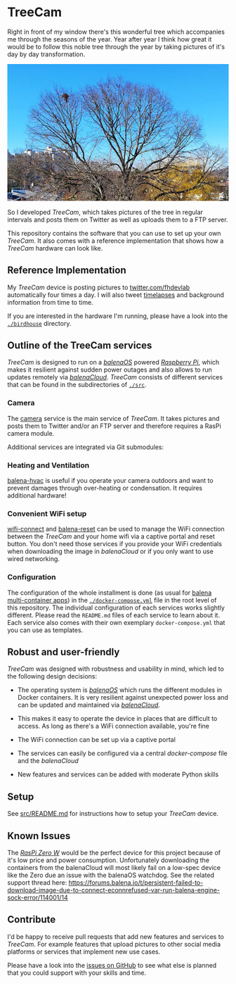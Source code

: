 # TreeCam

Right in front of my window there's this wonderful tree which accompanies me through the seasons of the year. Year after year I think how great it would be to follow this noble tree through the year by taking pictures of it's day by day transformation.

![This picture was taken right before the buds bursted in 2021](img/tree_right_before_spring.jpg)

So I developed _TreeCam_, which takes pictures of the tree in regular intervals and posts them on Twitter as well as uploads them to a FTP server.

This repository contains the software that you can use to set up your own _TreeCam_. It also comes with a reference implementation that shows how a _TreeCam_ hardware can look like.

## Reference Implementation

My _TreeCam_ device is posting pictures to [twitter.com/fhdevlab](https://twitter.com/fhdevlab) automatically four times a day. I will also tweet [timelapses](https://twitter.com/search?q=%40fhdevlab%20%23timelapse) and background information from time to time.

If you are interested in the hardware I'm running, please have a look into the [`./birdhouse`](./birdhouse) directory.

## Outline of the TreeCam services

_TreeCam_ is designed to run on a [_balenaOS_](https://www.balena.io/os/) powered [_Raspberry Pi_](https://www.raspberrypi.org/), which makes it resilient against sudden power outages and also allows to run updates remotely via [_balenaCloud_](https://www.balena.io/cloud). _TreeCam_ consists of different services that can be found in the subdirectories of [`./src`](./src).

### Camera

The [camera](./src/camera/README.md) service is the main service of _TreeCam_. It takes pictures and posts them to Twitter and/or an FTP server and therefore requires a RasPi camera module.

Additional services are integrated via Git submodules:

### Heating and Ventilation

[balena-hvac](https://github.com/frederikheld/balena-hvac/README.md) is useful if you operate your camera outdoors and want to prevent damages through over-heating or condensation. It requires additional hardware!

### Convenient WiFi setup

[wifi-connect](https://github.com/balena-os/wifi-connect/blob/master/README.md) and [balena-reset](https://github.com/frederikheld/balena-reset/README.md) can be used to manage the WiFi connection between the _TreeCam_ and your home wifi via a captive portal and reset button. You don't need those services if you provide your WiFi credentials when downloading the image in _balenaCloud_ or if you only want to use wired networking.

### Configuration

The configuration of the whole installment is done (as usual for [balena multi-container apps](https://www.balena.io/docs/learn/develop/multicontainer/)) in the [`./docker-compose.yml`](./docker-compose.yml) file in the root level of this repository. The individual configuration of each services works slightly different. Please read the `README.md` files of each service to learn about it. Each service also comes with their own exemplary `docker-compose.yml` that you can use as templates.

## Robust and user-friendly

_TreeCam_ was designed with robustness and usability in mind, which led to the following design decisions:

* The operating system is [_balenaOS_](https://www.balena.io/os/) which runs the different modules in Docker containers. It is very resilient against unexpected power loss and can be updated and maintained via [_balenaCloud_](https://www.balena.io/cloud).

* This makes it easy to operate the device in places that are difficult to access. As long as there's a WiFi connection available, you're fine

* The WiFi connection can be set up via a captive portal

* The services can easily be configured via a central _docker-compose_ file and the _balenaCloud_

* New features and services can be added with moderate Python skills

## Setup

See [src/README.md](src/README.md) for instructions how to setup your _TreeCam_ device.

## Known Issues

The [_RasPi Zero W_](https://www.raspberrypi.com/products/raspberry-pi-zero-w/) would be the perfect device for this project because of it's low price and power consumption. Unfortunately downloading the containers from the balenaCloud will most likely fail on a low-spec device like the Zero due an issue with the balenaOS watchdog. See the related support thread here: https://forums.balena.io/t/persistent-failed-to-download-image-due-to-connect-econnrefused-var-run-balena-engine-sock-error/114001/14

## Contribute

I'd be happy to receive pull requests that add new features and services to _TreeCam_. For example features that upload pictures to other social media platforms or services that implement new use cases.

Please have a look into the [issues on GitHub](https://github.com/frederikheld/treecam/issues) to see what else is planned that you could support with your skills and time.
